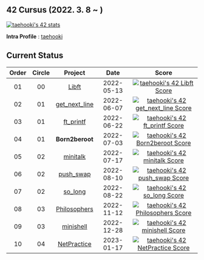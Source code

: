 ## 42 Cursus (2022. 3. 8 ~ )

[![taehooki's 42 stats](https://badge42.vercel.app/api/v2/cl483snt4000609l4nj83utaq/stats?cursusId=21&coalitionId=85)](https://profile.intra.42.fr/users/taehooki)

**Intra Profile** : [taehooki](https://profile.intra.42.fr/users/taehooki)

## Current Status

|Order|Circle|Project|Date|Score|
|:---:|:---:|:---:|:---:|:---:|
|01|00|[Libft](https://github.com/23tae/42-libft)|2022-05-13|[![taehooki's 42 Libft Score](https://badge42.vercel.app/api/v2/cl483snt4000609l4nj83utaq/project/2524616)](https://github.com/JaeSeoKim/badge42)|
|02|01|[get_next_line](https://github.com/23tae/42-get_next_line)|2022-06-07|[![taehooki's 42 get_next_line Score](https://badge42.vercel.app/api/v2/cl483snt4000609l4nj83utaq/project/2610121)](https://github.com/JaeSeoKim/badge42)|
|03|01|[ft_printf](https://github.com/23tae/42-ft_printf)|2022-06-22|[![taehooki's 42 ft_printf Score](https://badge42.vercel.app/api/v2/cl483snt4000609l4nj83utaq/project/2631413)](https://github.com/JaeSeoKim/badge42)|
|04|01|**Born2beroot**|2022-07-03|[![taehooki's 42 Born2beroot Score](https://badge42.vercel.app/api/v2/cl483snt4000609l4nj83utaq/project/2644593)](https://github.com/JaeSeoKim/badge42)|
|05|02|[minitalk](https://github.com/23tae/42-minitalk)|2022-07-17|[![taehooki's 42 minitalk Score](https://badge42.vercel.app/api/v2/cl483snt4000609l4nj83utaq/project/2670581)](https://github.com/JaeSeoKim/badge42)|
|06|02|[push_swap](https://github.com/23tae/42-push_swap)|2022-08-10|[![taehooki's 42 push_swap Score](https://badge42.vercel.app/api/v2/cl483snt4000609l4nj83utaq/project/2716111)](https://github.com/JaeSeoKim/badge42)|
|07|02|[so_long](https://github.com/23tae/42-so_long)|2022-08-22|[![taehooki's 42 so_long Score](https://badge42.vercel.app/api/v2/cl483snt4000609l4nj83utaq/project/2736884)](https://github.com/JaeSeoKim/badge42)|
|08|03|[Philosophers](https://github.com/23tae/42-philosophers)|2022-11-12|[![taehooki's 42 Philosophers Score](https://badge42.vercel.app/api/v2/cl483snt4000609l4nj83utaq/project/2811868)](https://github.com/JaeSeoKim/badge42)|
|09|03|[minishell](https://github.com/23tae/42-minishell)|2022-12-28|[![taehooki's 42 minishell Score](https://badge42.vercel.app/api/v2/cl483snt4000609l4nj83utaq/project/2880785)](https://github.com/JaeSeoKim/badge42)|
|10|04|[NetPractice](https://github.com/23tae/42-netpractice)|2023-01-17|[![taehooki's 42 NetPractice Score](https://badge42.vercel.app/api/v2/cl483snt4000609l4nj83utaq/project/2929804)](https://github.com/JaeSeoKim/badge42)|

